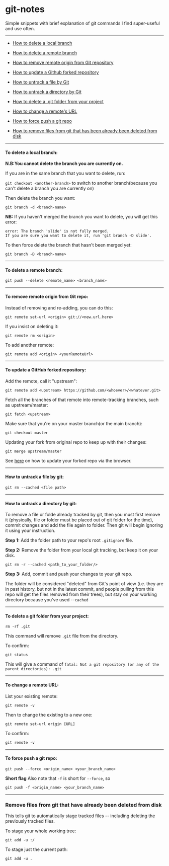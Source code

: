 # git-notes
Simple snippets with brief explanation of git commands I find super-useful and use often.

---

- [How to delete a local branch](#to-delete-a-local-branch)

- [How to delete a remote branch](#to-delete-a-remote-branch)

- [How to remove remote origin from Git repository](#to-remove-remote-origin-from-git-repo)

- [How to update a Github forked repository](#to-update-a-github-forked-repository)

- [How to untrack a file by Git](#how-to-untrack-a-file-by-git)
  
- [How to untrack a directory by Git](#how-to-untrack-a-directory-by-git)

- [How to delete a .git folder from your project](#to-delete-a-git-folder-from-your-project)

- [How to change a remote's URL](#to-change-a-remote-url)

- [How to force push a git repo](#to-force-push-a-git-repo)

- [How to remove files from git that has been already been deleted from disk](#remove-files-from-git-that-have-already-been-deleted-from-disk)

---

#### To delete a local branch:
**N.B:You cannot delete the branch you are currently on.** 

If you are in the same branch that you want to delete, run:

`git checkout <another-branch>` to switch to another branch(because you can't delete a branch you are currently on)

Then delete the branch you want:

`git branch -d <branch-name>`

**NB:** If you haven't merged the branch you want to delete, you will get this error:

```
error: The branch 'slide' is not fully merged.
If you are sure you want to delete it, run 'git branch -D slide'.
```

To then force delete the branch that hasn't been merged yet:

`git branch -D <branch-name>`

---

#### To delete a remote branch:

`git push --delete <remote_name> <branch_name>`

---
#### To remove remote origin from Git repo:
Instead of removing and re-adding, you can do this:

`git remote set-url <origin> git://<new.url.here>`

If you insist on deleting it:

`git remote rm <origin>`

To add another remote:

`git remote add <origin> <yourRemoteUrl>`

---

#### To update a GitHub forked repository:

Add the remote, call it "upstream":

`git remote add <upstream> https://github.com/<whoever>/<whatever.git>`

Fetch all the branches of that remote into remote-tracking branches, such as upstream/master:

`git fetch <upstream>`

Make sure that you're on your master branch(or the main branch):

`git checkout master`

Updating your fork from original repo to keep up with their changes:

`git merge upstream/master`

See [here](https://github.com/KirstieJane/STEMMRoleModels/wiki/Syncing-your-fork-to-the-original-repository-via-the-browser) on how to update your forked repo via the browser.

---

#### How to untrack a file by git:

`git rm --cached <file path>`

---

#### How to untrack a directory by git:

To remove a file or folde already tracked by git, then you must first remove it (physically, file or folder must be placed out of git folder for the time), commit changes and add the file again to folder. Then git will begin ignoring it using your instruction. 

**Step 1:** Add the folder path to your repo's root `.gitignore` file.

**Step 2:** Remove the folder from your local git tracking, but keep it on your disk.

`git rm -r --cached <path_to_your_folder/>`

**Step 3:** Add, commit and push your changes to your git repo.

The folder will be considered "deleted" from Git's point of view (i.e. they are in past history, but not in the latest commit, and people pulling from this repo will get the files removed from their trees), but stay on your working directory because you've used --`cached`

---

#### To delete a git folder from your project:
`rm -rf .git`

This command will remove `.git` file from the directory. 

To confirm: 

`git status`

This will give a command of `fatal: Not a git repository (or any of the parent directories): .git`

---

#### To change a remote URL:

List your existing remote:

`git remote -v`

Then to change the existing to a new one:

`git remote set-url origin [URL]`

To confirm:

`git remote -v`

---

#### To force push a git repo:

`git push --force <origin_name> <your_branch_name>`

**Short flag**
Also note that `-f` is short for `--force`, so

`git push -f <origin_name> <your_branch_name>`

---

### Remove files from git that have already been deleted from disk


This tells git to automatically stage tracked files -- including deleting the previously tracked files.

To stage your whole working tree:

`git add -u :/`

To stage just the current path:

`git add -u .`

